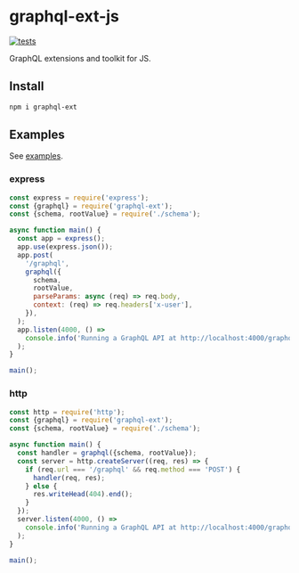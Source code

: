 # graphql-ext-js

[![tests](https://github.com/akornatskyy/graphql-ext-js/actions/workflows/tests.yml/badge.svg)](https://github.com/akornatskyy/graphql-ext-js/actions/workflows/tests.yml)

GraphQL extensions and toolkit for JS.

## Install

```sh
npm i graphql-ext
```

## Examples

See [examples](./examples).

### express

```js
const express = require('express');
const {graphql} = require('graphql-ext');
const {schema, rootValue} = require('./schema');

async function main() {
  const app = express();
  app.use(express.json());
  app.post(
    '/graphql',
    graphql({
      schema,
      rootValue,
      parseParams: async (req) => req.body,
      context: (req) => req.headers['x-user'],
    }),
  );
  app.listen(4000, () =>
    console.info('Running a GraphQL API at http://localhost:4000/graphql'),
  );
}

main();
```

### http

```js
const http = require('http');
const {graphql} = require('graphql-ext');
const {schema, rootValue} = require('./schema');

async function main() {
  const handler = graphql({schema, rootValue});
  const server = http.createServer((req, res) => {
    if (req.url === '/graphql' && req.method === 'POST') {
      handler(req, res);
    } else {
      res.writeHead(404).end();
    }
  });
  server.listen(4000, () =>
    console.info('Running a GraphQL API at http://localhost:4000/graphql'),
  );
}

main();
```
